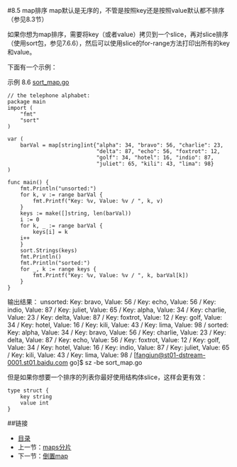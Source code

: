 #8.5 map排序
map默认是无序的，不管是按照key还是按照value默认都不排序（参见8.3节）

如果你想为map排序，需要将key（或者value）拷贝到一个slice，再对slice排序（使用sort包，参见7.6.6），然后可以使用slice的for-range方法打印出所有的key和value。

下面有一个示例：

示例 8.6 [sort_map.go](examples/chapter_8/sort_map.go)
    
    // the telephone alphabet:
    package main
    import (
    	"fmt"
    	"sort"
    )
    
    var (
    	barVal = map[string]int{"alpha": 34, "bravo": 56, "charlie": 23,
    							"delta": 87, "echo": 56, "foxtrot": 12,
    							"golf": 34, "hotel": 16, "indio": 87,
    							"juliet": 65, "kili": 43, "lima": 98}
    )
    
    func main() {
    	fmt.Println("unsorted:")
    	for k, v := range barVal {
    		fmt.Printf("Key: %v, Value: %v / ", k, v)
    	}
    	keys := make([]string, len(barVal))
    	i := 0
    	for k, _ := range barVal {
    		keys[i] = k
    	i++
    	}
    	sort.Strings(keys)
    	fmt.Println()
    	fmt.Println("sorted:")
    	for _, k := range keys {
    		fmt.Printf("Key: %v, Value: %v / ", k, barVal[k])
    	}
    }

输出结果：
	unsorted:
	Key: bravo, Value: 56 / Key: echo, Value: 56 / Key: indio, Value: 87 / Key: juliet, Value: 65 / Key: alpha, Value: 34 / Key: charlie, Value: 23 / Key: delta, Value: 87 / Key: foxtrot, Value: 12 / Key: golf, Value: 34 / Key: hotel, Value: 16 / Key: kili, Value: 43 / Key: lima, Value: 98 / 
	sorted:
	Key: alpha, Value: 34 / Key: bravo, Value: 56 / Key: charlie, Value: 23 / Key: delta, Value: 87 / Key: echo, Value: 56 / Key: foxtrot, Value: 12 / Key: golf, Value: 34 / Key: hotel, Value: 16 / Key: indio, Value: 87 / Key: juliet, Value: 65 / Key: kili, Value: 43 / Key: lima, Value: 98 / [fangjun@st01-dstream-0001.st01.baidu.com go]$ sz -be sort_map.go 

但是如果你想要一个排序的列表你最好使用结构体slice，这样会更有效：

	type struct {
		key string
		value int
	}

##链接
- [目录](directory.md)
- 上一节：[maps分片](08.4.md)
- 下一节：[倒置map](08.6.md)
